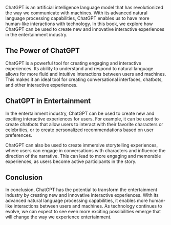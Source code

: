 
ChatGPT is an artificial intelligence language model that has revolutionized the way we communicate with machines. With its advanced natural language processing capabilities, ChatGPT enables us to have more human-like interactions with technology. In this book, we explore how ChatGPT can be used to create new and innovative interactive experiences in the entertainment industry.

The Power of ChatGPT
--------------------

ChatGPT is a powerful tool for creating engaging and interactive experiences. Its ability to understand and respond to natural language allows for more fluid and intuitive interactions between users and machines. This makes it an ideal tool for creating conversational interfaces, chatbots, and other interactive experiences.

ChatGPT in Entertainment
------------------------

In the entertainment industry, ChatGPT can be used to create new and exciting interactive experiences for users. For example, it can be used to create chatbots that allow users to interact with their favorite characters or celebrities, or to create personalized recommendations based on user preferences.

ChatGPT can also be used to create immersive storytelling experiences, where users can engage in conversations with characters and influence the direction of the narrative. This can lead to more engaging and memorable experiences, as users become active participants in the story.

Conclusion
----------

In conclusion, ChatGPT has the potential to transform the entertainment industry by creating new and innovative interactive experiences. With its advanced natural language processing capabilities, it enables more human-like interactions between users and machines. As technology continues to evolve, we can expect to see even more exciting possibilities emerge that will change the way we experience entertainment.
